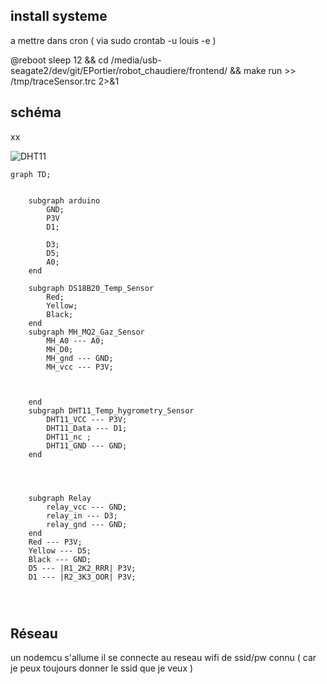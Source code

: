 ## install systeme
a mettre dans cron ( via sudo crontab -u louis -e )

@reboot sleep 12 && cd /media/usb-seagate2/dev/git/EPortier/robot_chaudiere/frontend/ && make run >> /tmp/traceSensor.trc 2>&1


## schéma








xx


![DHT11](https://components101.com/sites/default/files/component_pin/DHT11%E2%80%93Temperature-Sensor-Pinout.jpg)










```mermaid
graph TD;


    subgraph arduino
        GND;
        P3V
        D1;

        D3;
        D5;
        A0;
    end

    subgraph DS18B20_Temp_Sensor
        Red;
        Yellow;
        Black;
    end
    subgraph MH_MQ2_Gaz_Sensor
        MH_A0 --- A0;
        MH_D0;
        MH_gnd --- GND;
        MH_vcc --- P3V;
        


    end
    subgraph DHT11_Temp_hygrometry_Sensor
        DHT11_VCC --- P3V;
        DHT11_Data --- D1;
        DHT11_nc ;
        DHT11_GND --- GND;
    end




    subgraph Relay
        relay_vcc --- GND;
        relay_in --- D3;
        relay_gnd --- GND;
    end
    Red --- P3V;
    Yellow --- D5;
    Black --- GND;
    D5 --- |R1_2K2_RRR| P3V;
    D1 --- |R2_3K3_OOR| P3V;




```

## Réseau

un nodemcu s'allume
il se connecte au reseau wifi de ssid/pw connu ( car je peux toujours donner le ssid que je veux )











